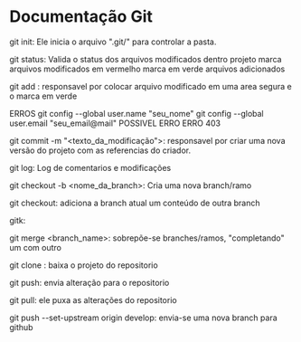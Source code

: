 # Documentação Git

git init: Ele inicia o arquivo ".git/" para controlar a pasta.

git status: Valida o status dos arquivos modificados dentro projeto 
  marca arquivos modificados em vermelho
  marca em verde arquivos adicionados

git add <file>: responsavel por colocar arquivo modificado em uma area segura e o marca em verde

ERROS
git config --global user.name "seu_nome"
git config --global user.email "seu_email@mail" 
  POSSIVEL ERRO
  ERRO 403 

git commit -m "<texto_da_modificação">: responsavel por criar uma nova versão do projeto com as referencias do criador.

git log: Log de comentarios e modificações 

git checkout -b <nome_da_branch>: Cria uma nova branch/ramo

git checkout: adiciona a branch atual um conteúdo de outra branch

gitk: 

git merge <branch_name>: sobrepõe-se branches/ramos, "completando" um com outro

git clone <url>: baixa o projeto do repositorio

git push: envia alteração para o repositorio

git pull: ele puxa as alterações do repositorio
  
 git push --set-upstream origin develop: envia-se uma nova branch para github
